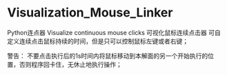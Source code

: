 # Visualization_Mouse_Linker
Python连点器
Visualize continuous mouse clicks
可视化鼠标连续点击器
可自定义连续点击鼠标持续的时间，但是只可以控制鼠标左键或者右键；

警告：
不要点击执行后的1s时间内将鼠标移动到本解面的另一个开始执行的位置，否则程序回卡住，无休止地执行操作；

